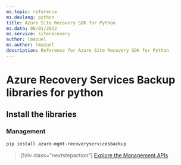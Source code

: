 ```yaml
---
ms.topic: reference
ms.devlang: python
title: Azure Site Recovery SDK for Python
ms.data: 08/01/2022
ms.service: siterecovery
author: lmazuel
ms.author: lmazuel
description: Reference for Azure Site Recovery SDK for Python
---
```

# Azure Recovery Services Backup libraries for python

## Install the libraries


### Management

```bash
pip install azure-mgmt-recoveryservicesbackup
```
> [!div class="nextstepaction"]
> [Explore the Management APIs](/python/api/overview/azure/recoveryservicesbackup/management)